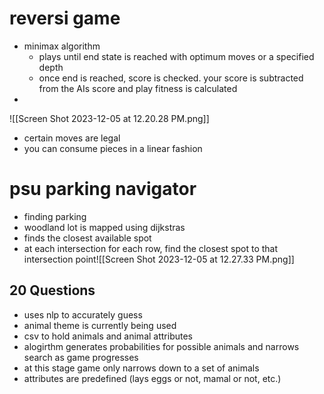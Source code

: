 # reversi game 

- minimax algorithm
	- plays until end state is reached with optimum moves or a specified depth
	- once end is reached, score is checked. your score is subtracted from the AIs score and play fitness is calculated
- 
![[Screen Shot 2023-12-05 at 12.20.28 PM.png]]
- certain moves are legal
- you can consume pieces in a linear fashion 


# psu parking navigator

- finding parking 
- woodland lot is mapped using dijkstras 
- finds the closest available spot
- at each intersection for each row, find the closest spot to that intersection point![[Screen Shot 2023-12-05 at 12.27.33 PM.png]]

## 20 Questions

- uses nlp to accurately guess 
- animal theme is currently being used 
- csv to hold animals and animal attributes
- alogirthm generates probabilities for possible animals and narrows search as game progresses
- at this stage game only narrows down to a set of animals
- attributes are predefined 
  (lays eggs or not, mamal or not, etc.)